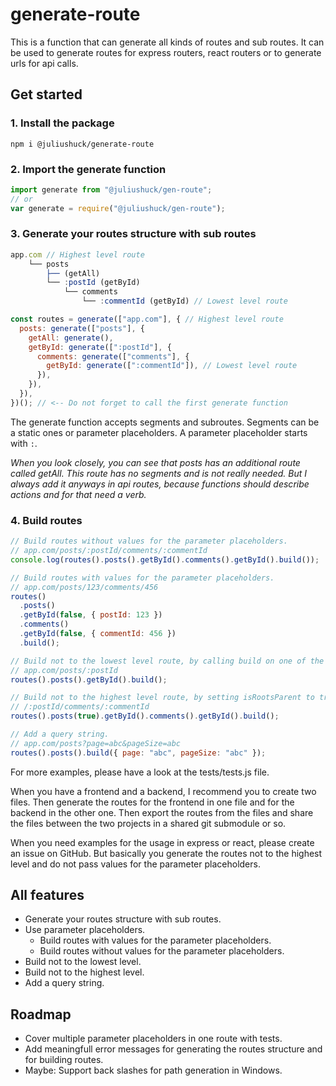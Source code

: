# generate-route

This is a function that can generate all kinds of routes and sub routes. It can be used to generate routes for express routers, react routers or to generate urls for api calls.

## Get started

### 1. Install the package

```shell
npm i @juliushuck/generate-route
```

### 2. Import the generate function

```js
import generate from "@juliushuck/gen-route";
// or
var generate = require("@juliushuck/gen-route");
```

### 3. Generate your routes structure with sub routes

```js
app.com // Highest level route
    └── posts
        ├── (getAll)
        └── :postId (getById)
            └── comments
                └── :commentId (getById) // Lowest level route
```

```js
const routes = generate(["app.com"], { // Highest level route
  posts: generate(["posts"], {
    getAll: generate(),
    getById: generate([":postId"], {
      comments: generate(["comments"], {
        getById: generate([":commentId"]), // Lowest level route
      }),
    }),
  }),
})(); // <-- Do not forget to call the first generate function
```

The generate function accepts segments and subroutes. Segments can be a static ones or parameter placeholders. A parameter placeholder starts with `:`.

_When you look closely, you can see that posts has an additional route called getAll. This route has no segments and is not really needed. But I always add it anyways in api routes, because functions should describe actions and for that need a verb._

### 4. Build routes

```js
// Build routes without values for the parameter placeholders.
// app.com/posts/:postId/comments/:commentId
console.log(routes().posts().getById().comments().getById().build());

// Build routes with values for the parameter placeholders.
// app.com/posts/123/comments/456
routes()
  .posts()
  .getById(false, { postId: 123 })
  .comments()
  .getById(false, { commentId: 456 })
  .build();

// Build not to the lowest level route, by calling build on one of the higher level routes.
// app.com/posts/:postId
routes().posts().getById().build();

// Build not to the highest level route, by setting isRootsParent to true one of the lower level routes.
// /:postId/comments/:commentId
routes().posts(true).getById().comments().getById().build();

// Add a query string.
// app.com/posts?page=abc&pageSize=abc
routes().posts().build({ page: "abc", pageSize: "abc" });
```

For more examples, please have a look at the tests/tests.js file.

When you have a frontend and a backend, I recommend you to create two files. Then generate the routes for the frontend in one file and for the backend in the other one. Then export the routes from the files and share the files between the two projects in a shared git submodule or so.

When you need examples for the usage in express or react, please create an issue on GitHub. But basically you generate the routes not to the highest level and do not pass values for the parameter placeholders.

## All features

- Generate your routes structure with sub routes.
- Use parameter placeholders.
  - Build routes with values for the parameter placeholders.
  - Build routes without values for the parameter placeholders.
- Build not to the lowest level.
- Build not to the highest level.
- Add a query string.

## Roadmap

- Cover multiple parameter placeholders in one route with tests.
- Add meaningfull error messages for generating the routes structure and for building routes.
- Maybe: Support back slashes for path generation in Windows.
